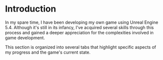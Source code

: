 # Introduction

<p>In my spare time, I have been developing my own game using Unreal Engine 5.4. Although it's still in its infancy, I've acquired several skills through this process and gained a deeper appreciation for the complexities involved in game development.</p> 

<p>This section is organized into several tabs that highlight specific aspects of my progress and the game's current state.</p>